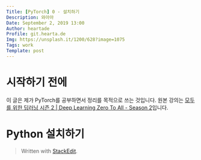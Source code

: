 ```yaml
---
Title: [PyTorch] 0 - 설치하기
Description: 와아아
Date: September 2, 2019 13:00
Author: heartade
Profile: git.hearta.de
Img: https://unsplash.it/1200/628?image=1075
Tags: work
Template: post
---
```

# 시작하기 전에
이 글은 제가 PyTorch를 공부하면서 정리를 목적으로 쓰는 것입니다. 원본 강의는 [모두를 위한 딥러닝 시즌 2 | Deep Learning Zero To All - Season 2](https://deeplearningzerotoall.github.io/season2/)입니다.
# Python 설치하기

> Written with [StackEdit](https://stackedit.io/).
<!--stackedit_data:
eyJoaXN0b3J5IjpbMTYzNDIyNTk5N119
-->